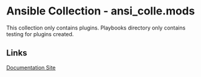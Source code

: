 # Ansible Collection - ansi_colle.mods

This collection only contains plugins.
Playbooks directory only contains testing for plugins created.

## Links
[Documentation Site](https://chunpanyung.github.io/ansi_colle-mods/)
